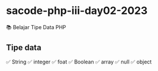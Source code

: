 # sacode-php-iii-day02-2023
📚 Belajar Tipe Data PHP
## Tipe data
✅ String 
✅ integer
✅ foat
✅ Boolean
✅ array
✅ null
✅ object
